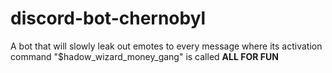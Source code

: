 # discord-bot-chernobyl
A bot that will slowly leak out emotes to every message where its activation command "$hadow_wizard_money_gang" is called **ALL FOR FUN**
